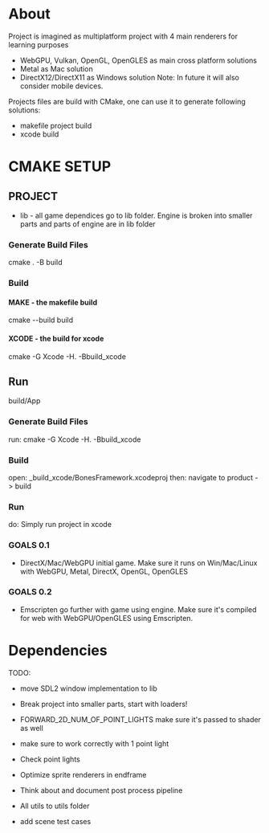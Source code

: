 # About 

Project is imagined as multiplatform project with 4 main renderers for learning purposes
- WebGPU, Vulkan, OpenGL, OpenGLES as main cross platform solutions
- Metal as Mac solution 
- DirectX12/DirectX11 as Windows solution
Note: In future it will also consider mobile devices.

Projects files are build with CMake, one can use it to generate following solutions:
- makefile project build
- xcode build

# CMAKE SETUP

## PROJECT

- lib - all game dependices go to lib folder. Engine is broken into smaller parts and parts of engine are in lib folder

### Generate Build Files
cmake . -B build

### Build

#### MAKE - the makefile build
cmake --build build

#### XCODE - the build for xcode
cmake -G Xcode -H. -Bbuild_xcode

## Run
build/App

### Generate Build Files
run: cmake -G Xcode -H. -Bbuild_xcode

### Build
open: _build_xcode/BonesFramework.xcodeproj
then: navigate to product -> build

### Run
do: Simply run project in xcode

### GOALS 0.1 
- DirectX/Mac/WebGPU initial game. Make sure it runs on Win/Mac/Linux with WebGPU, Metal, DirectX, OpenGL, OpenGLES
### GOALS 0.2
- Emscripten go further with game using engine. Make sure it's compiled for web with WebGPU/OpenGLES using Emscripten.


# Dependencies
TODO: 
- move SDL2 window implementation to lib 
- Break project into smaller parts, start with loaders! 

- FORWARD_2D_NUM_OF_POINT_LIGHTS make sure it's passed to shader as well
- make sure to work correctly with 1 point light 
- Check point lights
- Optimize sprite renderers in endframe
- Think about and document post process pipeline
- All utils to utils folder
- add scene test cases
